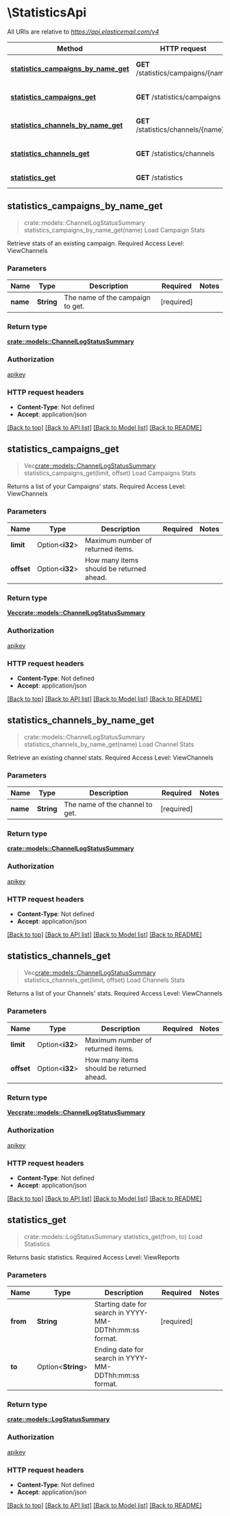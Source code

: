 # \StatisticsApi

All URIs are relative to *https://api.elasticemail.com/v4*

Method | HTTP request | Description
------------- | ------------- | -------------
[**statistics_campaigns_by_name_get**](StatisticsApi.md#statistics_campaigns_by_name_get) | **GET** /statistics/campaigns/{name} | Load Campaign Stats
[**statistics_campaigns_get**](StatisticsApi.md#statistics_campaigns_get) | **GET** /statistics/campaigns | Load Campaigns Stats
[**statistics_channels_by_name_get**](StatisticsApi.md#statistics_channels_by_name_get) | **GET** /statistics/channels/{name} | Load Channel Stats
[**statistics_channels_get**](StatisticsApi.md#statistics_channels_get) | **GET** /statistics/channels | Load Channels Stats
[**statistics_get**](StatisticsApi.md#statistics_get) | **GET** /statistics | Load Statistics



## statistics_campaigns_by_name_get

> crate::models::ChannelLogStatusSummary statistics_campaigns_by_name_get(name)
Load Campaign Stats

Retrieve stats of an existing campaign. Required Access Level: ViewChannels

### Parameters


Name | Type | Description  | Required | Notes
------------- | ------------- | ------------- | ------------- | -------------
**name** | **String** | The name of the campaign to get. | [required] |

### Return type

[**crate::models::ChannelLogStatusSummary**](ChannelLogStatusSummary.md)

### Authorization

[apikey](../README.md#apikey)

### HTTP request headers

- **Content-Type**: Not defined
- **Accept**: application/json

[[Back to top]](#) [[Back to API list]](../README.md#documentation-for-api-endpoints) [[Back to Model list]](../README.md#documentation-for-models) [[Back to README]](../README.md)


## statistics_campaigns_get

> Vec<crate::models::ChannelLogStatusSummary> statistics_campaigns_get(limit, offset)
Load Campaigns Stats

Returns a list of your Campaigns' stats. Required Access Level: ViewChannels

### Parameters


Name | Type | Description  | Required | Notes
------------- | ------------- | ------------- | ------------- | -------------
**limit** | Option<**i32**> | Maximum number of returned items. |  |
**offset** | Option<**i32**> | How many items should be returned ahead. |  |

### Return type

[**Vec<crate::models::ChannelLogStatusSummary>**](ChannelLogStatusSummary.md)

### Authorization

[apikey](../README.md#apikey)

### HTTP request headers

- **Content-Type**: Not defined
- **Accept**: application/json

[[Back to top]](#) [[Back to API list]](../README.md#documentation-for-api-endpoints) [[Back to Model list]](../README.md#documentation-for-models) [[Back to README]](../README.md)


## statistics_channels_by_name_get

> crate::models::ChannelLogStatusSummary statistics_channels_by_name_get(name)
Load Channel Stats

Retrieve an existing channel stats. Required Access Level: ViewChannels

### Parameters


Name | Type | Description  | Required | Notes
------------- | ------------- | ------------- | ------------- | -------------
**name** | **String** | The name of the channel to get. | [required] |

### Return type

[**crate::models::ChannelLogStatusSummary**](ChannelLogStatusSummary.md)

### Authorization

[apikey](../README.md#apikey)

### HTTP request headers

- **Content-Type**: Not defined
- **Accept**: application/json

[[Back to top]](#) [[Back to API list]](../README.md#documentation-for-api-endpoints) [[Back to Model list]](../README.md#documentation-for-models) [[Back to README]](../README.md)


## statistics_channels_get

> Vec<crate::models::ChannelLogStatusSummary> statistics_channels_get(limit, offset)
Load Channels Stats

Returns a list of your Channels' stats. Required Access Level: ViewChannels

### Parameters


Name | Type | Description  | Required | Notes
------------- | ------------- | ------------- | ------------- | -------------
**limit** | Option<**i32**> | Maximum number of returned items. |  |
**offset** | Option<**i32**> | How many items should be returned ahead. |  |

### Return type

[**Vec<crate::models::ChannelLogStatusSummary>**](ChannelLogStatusSummary.md)

### Authorization

[apikey](../README.md#apikey)

### HTTP request headers

- **Content-Type**: Not defined
- **Accept**: application/json

[[Back to top]](#) [[Back to API list]](../README.md#documentation-for-api-endpoints) [[Back to Model list]](../README.md#documentation-for-models) [[Back to README]](../README.md)


## statistics_get

> crate::models::LogStatusSummary statistics_get(from, to)
Load Statistics

Returns basic statistics. Required Access Level: ViewReports

### Parameters


Name | Type | Description  | Required | Notes
------------- | ------------- | ------------- | ------------- | -------------
**from** | **String** | Starting date for search in YYYY-MM-DDThh:mm:ss format. | [required] |
**to** | Option<**String**> | Ending date for search in YYYY-MM-DDThh:mm:ss format. |  |

### Return type

[**crate::models::LogStatusSummary**](LogStatusSummary.md)

### Authorization

[apikey](../README.md#apikey)

### HTTP request headers

- **Content-Type**: Not defined
- **Accept**: application/json

[[Back to top]](#) [[Back to API list]](../README.md#documentation-for-api-endpoints) [[Back to Model list]](../README.md#documentation-for-models) [[Back to README]](../README.md)

